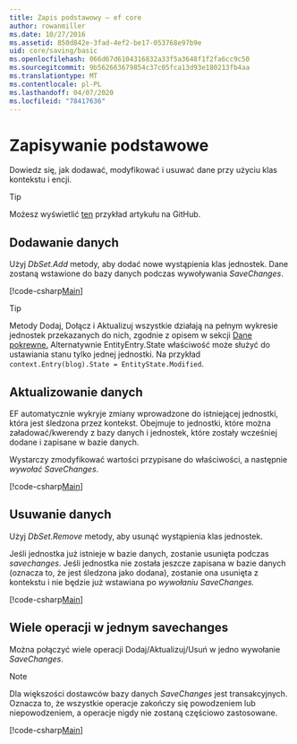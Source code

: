 ```yaml
---
title: Zapis podstawowy — ef core
author: rowanmiller
ms.date: 10/27/2016
ms.assetid: 850d842e-3fad-4ef2-be17-053768e97b9e
uid: core/saving/basic
ms.openlocfilehash: 066d67d6104316832a33f5a3648f1f2fa6cc9c50
ms.sourcegitcommit: 9b562663679854c37c05fca13d93e180213fb4aa
ms.translationtype: MT
ms.contentlocale: pl-PL
ms.lasthandoff: 04/07/2020
ms.locfileid: "78417636"
---
```

# <a name="basic-save"></a>Zapisywanie podstawowe

Dowiedz się, jak dodawać, modyfikować i usuwać dane przy użyciu klas kontekstu i encji.

> [!TIP]  
> Możesz wyświetlić [ten](https://github.com/dotnet/EntityFramework.Docs/tree/master/samples/core/Saving/Basics/) przykład artykułu na GitHub.

## <a name="adding-data"></a>Dodawanie danych

Użyj *DbSet.Add* metody, aby dodać nowe wystąpienia klas jednostek. Dane zostaną wstawione do bazy danych podczas wywoływania *SaveChanges*.

[!code-csharp[Main](../../../samples/core/Saving/Basics/Sample.cs#Add)]

> [!TIP]  
> Metody Dodaj, Dołącz i Aktualizuj wszystkie działają na pełnym wykresie jednostek przekazanych do nich, zgodnie z opisem w sekcji [Dane pokrewne.](related-data.md) Alternatywnie EntityEntry.State właściwość może służyć do ustawiania stanu tylko jednej jednostki. Na przykład `context.Entry(blog).State = EntityState.Modified`.

## <a name="updating-data"></a>Aktualizowanie danych

EF automatycznie wykryje zmiany wprowadzone do istniejącej jednostki, która jest śledzona przez kontekst. Obejmuje to jednostki, które można załadować/kwerendy z bazy danych i jednostek, które zostały wcześniej dodane i zapisane w bazie danych.

Wystarczy zmodyfikować wartości przypisane do właściwości, a następnie *wywołać SaveChanges*.

[!code-csharp[Main](../../../samples/core/Saving/Basics/Sample.cs#Update)]

## <a name="deleting-data"></a>Usuwanie danych

Użyj *DbSet.Remove* metody, aby usunąć wystąpienia klas jednostek.

Jeśli jednostka już istnieje w bazie danych, zostanie usunięta podczas *savechanges*. Jeśli jednostka nie została jeszcze zapisana w bazie danych (oznacza to, że jest śledzona jako dodana), zostanie ona usunięta z kontekstu i nie będzie już wstawiana po *wywołaniu SaveChanges.*

[!code-csharp[Main](../../../samples/core/Saving/Basics/Sample.cs#Remove)]

## <a name="multiple-operations-in-a-single-savechanges"></a>Wiele operacji w jednym savechanges

Można połączyć wiele operacji Dodaj/Aktualizuj/Usuń w jedno wywołanie *SaveChanges*.

> [!NOTE]  
> Dla większości dostawców bazy danych *SaveChanges* jest transakcyjnych. Oznacza to, że wszystkie operacje zakończy się powodzeniem lub niepowodzeniem, a operacje nigdy nie zostaną częściowo zastosowane.

[!code-csharp[Main](../../../samples/core/Saving/Basics/Sample.cs#MultipleOperations)]
